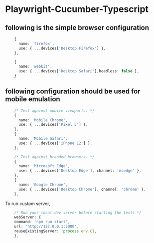 # Playwright-Cucumber-Typescript

## following is the simple browser configuration

```typescript
    {
      name: 'firefox',
      use: { ...devices['Desktop Firefox'] },
    },

    {
      name: 'webkit',
      use: { ...devices['Desktop Safari'],headless: false },
    }
```

## following configuration should be used for mobile emulation

```typescript
    /* Test against mobile viewports. */
    {
      name: 'Mobile Chrome',
      use: { ...devices['Pixel 5'] },
    },
    {
      name: 'Mobile Safari',
      use: { ...devices['iPhone 12'] },
    },

    /* Test against branded browsers. */
    {
      name: 'Microsoft Edge',
      use: { ...devices['Desktop Edge'], channel: 'msedge' },
    },
    {
      name: 'Google Chrome',
      use: { ...devices['Desktop Chrome'], channel: 'chrome' },
    },

```

To run custom server,

```typescript
    /* Run your local dev server before starting the tests */
    webServer: {
    command: 'npm run start',
    url: 'http://127.0.0.1:3000',
    reuseExistingServer: !process.env.CI,
    },
```
